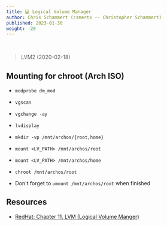 ```yaml
---
title: 💻 Logical Volume Manager
author: Chris Schammert (csmertx -- Christopher Schammert)
published: 2023-01-30
weight: -20
---
```


<br />

> LVM2 (2020-02-18)

## Mounting for chroot (Arch ISO)

- ```modprobe dm_mod```

- ```vgscan```

- ```vgchange -ay```

- ```lvdisplay```

- ```mkdir -vp /mnt/archos/{root,home}```

- ```mount <LV_PATH> /mnt/archos/root```

- ```mount <LV_PATH> /mnt/archos/home```

- ```chroot /mnt/archos/root```

- Don't forget to ```umount /mnt/archos/root``` when finished

## Resources

- [RedHat: Chapter 11. LVM (Logical Volume Manger)](https://access.redhat.com/documentation/en-us/red_hat_enterprise_linux/5/html/deployment_guide/ch-lvm)
